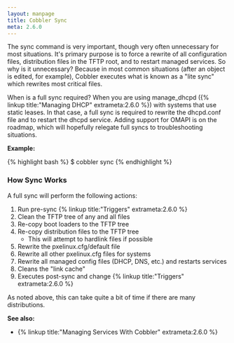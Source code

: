 ```yaml
---
layout: manpage
title: Cobbler Sync
meta: 2.6.0
---
```


The sync command is very important, though very often unnecessary for most situations. It's primary purpose is to force a rewrite of all configuration files, distribution files in the TFTP root, and to restart managed services. So why is it unnecessary? Because in most common situations (after an object is edited, for example), Cobbler executes what is known as a "lite sync" which rewrites most critical files.

When is a full sync required? When you are using manage_dhcpd ({% linkup title:"Managing DHCP" extrameta:2.6.0 %}) with systems that use static leases. In that case, a full sync is required to rewrite the dhcpd.conf file and to restart the dhcpd service. Adding support for OMAPI is on the roadmap, which will hopefully relegate full syncs to troubleshooting situations.

**Example:**

{% highlight bash %}
$ cobbler sync
{% endhighlight %}

### How Sync Works

A full sync will perform the following actions:

1. Run pre-sync {% linkup title:"Triggers" extrameta:2.6.0 %}
2. Clean the TFTP tree of any and all files
3. Re-copy boot loaders to the TFTP tree
4. Re-copy distribution files to the TFTP tree
    * This will attempt to hardlink files if possible
5. Rewrite the pxelinux.cfg/default file
6. Rewrite all other pxelinux.cfg files for systems
7. Rewrite all managed config files (DHCP, DNS, etc.) and restarts services
8. Cleans the "link cache"
9. Executes post-sync and change {% linkup title:"Triggers" extrameta:2.6.0 %}

As noted above, this can take quite a bit of time if there are many distributions.

**See also:**
* {% linkup title:"Managing Services With Cobbler" extrameta:2.6.0 %}
